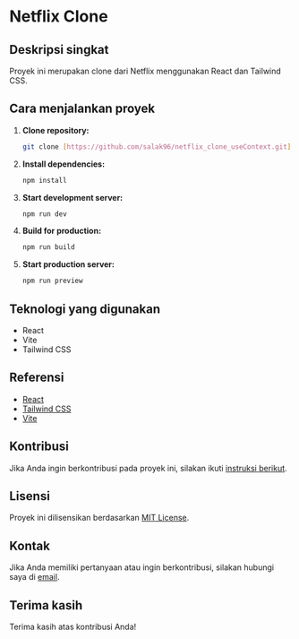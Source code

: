 # Netflix Clone

## Deskripsi singkat
Proyek ini merupakan clone dari Netflix menggunakan React dan Tailwind CSS.

## Cara menjalankan proyek

1. **Clone repository:**
   ```bash
   git clone [https://github.com/salak96/netflix_clone_useContext.git](https://github.com/salak96/netflix_clone_useContext.git)
   ```

2. **Install dependencies:**
   ```bash
   npm install
   ```

3. **Start development server:**
   ```bash
   npm run dev
   ```

4. **Build for production:**
   ```bash
   npm run build
   ```

5. **Start production server:**
   ```bash
   npm run preview
   ```

## Teknologi yang digunakan
- React
- Vite
- Tailwind CSS

## Referensi
- [React](https://reactjs.org/)
- [Tailwind CSS](https://tailwindcss.com/)
- [Vite](https://vitejs.dev/)

## Kontribusi
Jika Anda ingin berkontribusi pada proyek ini, silakan ikuti [instruksi berikut](https://github.com/salak96/netflix_clone_useContext.git/blob/main/CONTRIBUTING.md).

## Lisensi
Proyek ini dilisensikan berdasarkan [MIT License](https://github.com/salak96/netflix_clone_useContext.git/blob/main/LICENSE).

## Kontak
Jika Anda memiliki pertanyaan atau ingin berkontribusi, silakan hubungi saya di [email](mailto:lambangsasangka@gmail.com).

## Terima kasih
Terima kasih atas kontribusi Anda!